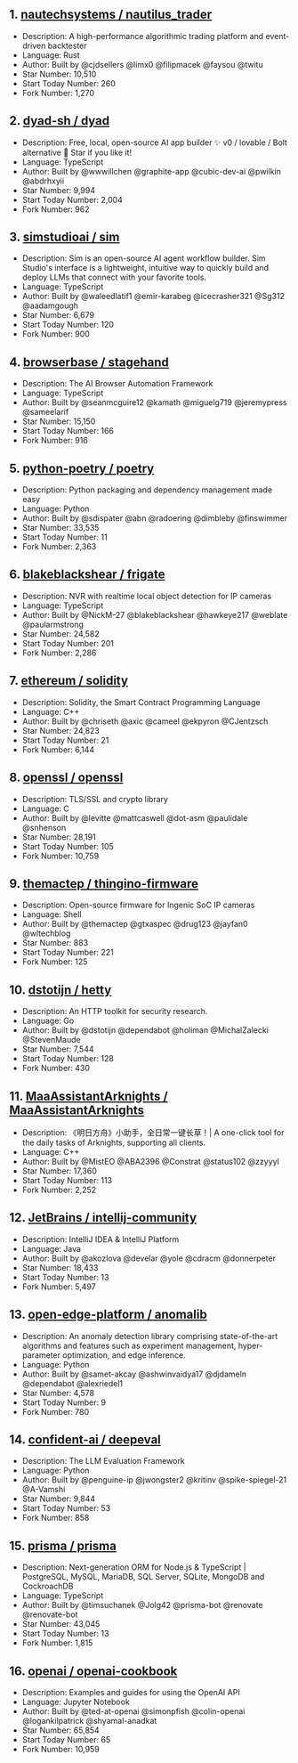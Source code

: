 ## 1. [nautechsystems / nautilus_trader](https://github.com/nautechsystems/nautilus_trader)
- Description: A high-performance algorithmic trading platform and event-driven backtester
- Language: Rust
- Author: Built by @cjdsellers @limx0 @filipmacek @faysou @twitu
- Star Number: 10,510
- Start Today Number: 260
- Fork Number: 1,270

## 2. [dyad-sh / dyad](https://github.com/dyad-sh/dyad)
- Description: Free, local, open-source AI app builder ✨ v0 / lovable / Bolt alternative 🌟 Star if you like it!
- Language: TypeScript
- Author: Built by @wwwillchen @graphite-app @cubic-dev-ai @pwilkin @abdrhxyii
- Star Number: 9,994
- Start Today Number: 2,004
- Fork Number: 962

## 3. [simstudioai / sim](https://github.com/simstudioai/sim)
- Description: Sim is an open-source AI agent workflow builder. Sim Studio's interface is a lightweight, intuitive way to quickly build and deploy LLMs that connect with your favorite tools.
- Language: TypeScript
- Author: Built by @waleedlatif1 @emir-karabeg @icecrasher321 @Sg312 @aadamgough
- Star Number: 6,679
- Start Today Number: 120
- Fork Number: 900

## 4. [browserbase / stagehand](https://github.com/browserbase/stagehand)
- Description: The AI Browser Automation Framework
- Language: TypeScript
- Author: Built by @seanmcguire12 @kamath @miguelg719 @jeremypress @sameelarif
- Star Number: 15,150
- Start Today Number: 166
- Fork Number: 916

## 5. [python-poetry / poetry](https://github.com/python-poetry/poetry)
- Description: Python packaging and dependency management made easy
- Language: Python
- Author: Built by @sdispater @abn @radoering @dimbleby @finswimmer
- Star Number: 33,535
- Start Today Number: 11
- Fork Number: 2,363

## 6. [blakeblackshear / frigate](https://github.com/blakeblackshear/frigate)
- Description: NVR with realtime local object detection for IP cameras
- Language: TypeScript
- Author: Built by @NickM-27 @blakeblackshear @hawkeye217 @weblate @paularmstrong
- Star Number: 24,582
- Start Today Number: 201
- Fork Number: 2,286

## 7. [ethereum / solidity](https://github.com/ethereum/solidity)
- Description: Solidity, the Smart Contract Programming Language
- Language: C++
- Author: Built by @chriseth @axic @cameel @ekpyron @CJentzsch
- Star Number: 24,823
- Start Today Number: 21
- Fork Number: 6,144

## 8. [openssl / openssl](https://github.com/openssl/openssl)
- Description: TLS/SSL and crypto library
- Language: C
- Author: Built by @levitte @mattcaswell @dot-asm @paulidale @snhenson
- Star Number: 28,191
- Start Today Number: 105
- Fork Number: 10,759

## 9. [themactep / thingino-firmware](https://github.com/themactep/thingino-firmware)
- Description: Open-source firmware for Ingenic SoC IP cameras
- Language: Shell
- Author: Built by @themactep @gtxaspec @drug123 @jayfan0 @wltechblog
- Star Number: 883
- Start Today Number: 221
- Fork Number: 125

## 10. [dstotijn / hetty](https://github.com/dstotijn/hetty)
- Description: An HTTP toolkit for security research.
- Language: Go
- Author: Built by @dstotijn @dependabot @holiman @MichalZalecki @StevenMaude
- Star Number: 7,544
- Start Today Number: 128
- Fork Number: 430

## 11. [MaaAssistantArknights / MaaAssistantArknights](https://github.com/MaaAssistantArknights/MaaAssistantArknights)
- Description: 《明日方舟》小助手，全日常一键长草！| A one-click tool for the daily tasks of Arknights, supporting all clients.
- Language: C++
- Author: Built by @MistEO @ABA2396 @Constrat @status102 @zzyyyl
- Star Number: 17,360
- Start Today Number: 113
- Fork Number: 2,252

## 12. [JetBrains / intellij-community](https://github.com/JetBrains/intellij-community)
- Description: IntelliJ IDEA & IntelliJ Platform
- Language: Java
- Author: Built by @akozlova @develar @yole @cdracm @donnerpeter
- Star Number: 18,433
- Start Today Number: 13
- Fork Number: 5,497

## 13. [open-edge-platform / anomalib](https://github.com/open-edge-platform/anomalib)
- Description: An anomaly detection library comprising state-of-the-art algorithms and features such as experiment management, hyper-parameter optimization, and edge inference.
- Language: Python
- Author: Built by @samet-akcay @ashwinvaidya17 @djdameln @dependabot @alexriedel1
- Star Number: 4,578
- Start Today Number: 9
- Fork Number: 780

## 14. [confident-ai / deepeval](https://github.com/confident-ai/deepeval)
- Description: The LLM Evaluation Framework
- Language: Python
- Author: Built by @penguine-ip @jwongster2 @kritinv @spike-spiegel-21 @A-Vamshi
- Star Number: 9,844
- Start Today Number: 53
- Fork Number: 858

## 15. [prisma / prisma](https://github.com/prisma/prisma)
- Description: Next-generation ORM for Node.js & TypeScript | PostgreSQL, MySQL, MariaDB, SQL Server, SQLite, MongoDB and CockroachDB
- Language: TypeScript
- Author: Built by @timsuchanek @Jolg42 @prisma-bot @renovate @renovate-bot
- Star Number: 43,045
- Start Today Number: 13
- Fork Number: 1,815

## 16. [openai / openai-cookbook](https://github.com/openai/openai-cookbook)
- Description: Examples and guides for using the OpenAI API
- Language: Jupyter Notebook
- Author: Built by @ted-at-openai @simonpfish @colin-openai @logankilpatrick @shyamal-anadkat
- Star Number: 65,854
- Start Today Number: 65
- Fork Number: 10,959